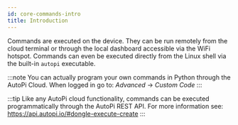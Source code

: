 ```yaml
---
id: core-commands-intro
title: Introduction
---
```


Commands are executed on the device. They can be run remotely from the cloud terminal or through the local dashboard accessible via the WiFi hotspot. Commands can even be executed directly from the Linux shell via the built-in `autopi` executable.

:::note
You can actually program your own commands in Python through the AutoPi Cloud. When logged in go to: _Advanced_ -> _Custom Code_
:::

:::tip
Like any AutoPi cloud functionality, commands can be executed programmatically through the AutoPi REST API. For more information see: https://api.autopi.io/#dongle-execute-create
:::